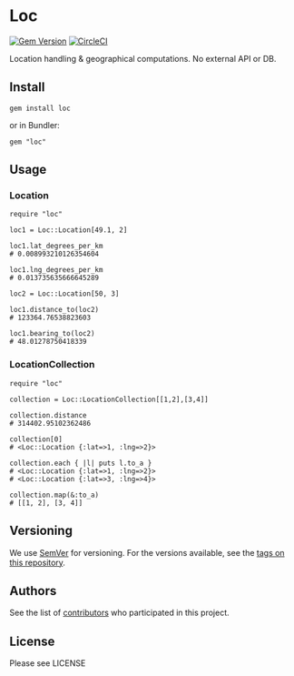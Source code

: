# Loc

[![Gem Version](https://badge.fury.io/rb/loc.svg)](https://badge.fury.io/rb/loc)
[![CircleCI](https://circleci.com/gh/klaxit/loc.svg?style=shield&circle-token=:circle-token)](https://circleci.com/gh/klaxit/loc)

Location handling & geographical computations. No external API or DB.

## Install

```
gem install loc
```

or in Bundler:
```
gem "loc"
```

## Usage

### Location

```
require "loc"

loc1 = Loc::Location[49.1, 2]

loc1.lat_degrees_per_km
# 0.008993210126354604

loc1.lng_degrees_per_km
# 0.013735635666645289

loc2 = Loc::Location[50, 3]

loc1.distance_to(loc2)
# 123364.76538823603

loc1.bearing_to(loc2)
# 48.01278750418339
```

### LocationCollection

```
require "loc"

collection = Loc::LocationCollection[[1,2],[3,4]]

collection.distance
# 314402.95102362486

collection[0]
# <Loc::Location {:lat=>1, :lng=>2}>

collection.each { |l| puts l.to_a }
# <Loc::Location {:lat=>1, :lng=>2}>
# <Loc::Location {:lat=>3, :lng=>4}>

collection.map(&:to_a)
# [[1, 2], [3, 4]]
```

## Versioning

We use [SemVer](http://semver.org/) for versioning. For the versions available, see the [tags on this repository](https://github.com/wayzup/loc/tags).

## Authors

See the list of [contributors](https://github.com/wayzup/loc/contributors) who participated in this project.

## License

Please see LICENSE

